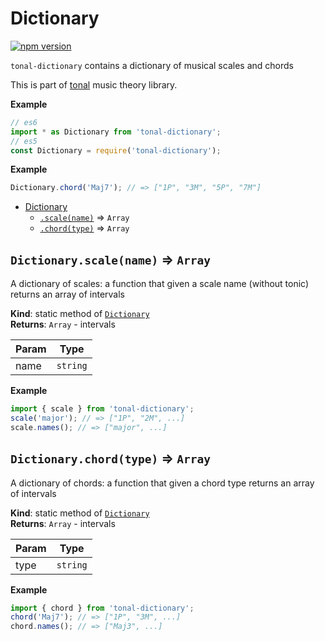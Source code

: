 <a name="module_Dictionary"></a>

# Dictionary

[![npm version](https://img.shields.io/npm/v/tonal-dictionary.svg)](https://www.npmjs.com/package/tonal-dictionary)

`tonal-dictionary` contains a dictionary of musical scales and chords

This is part of [tonal](https://www.npmjs.com/package/tonal) music theory library.

**Example**

```js
// es6
import * as Dictionary from 'tonal-dictionary';
// es5
const Dictionary = require('tonal-dictionary');
```

**Example**

```js
Dictionary.chord('Maj7'); // => ["1P", "3M", "5P", "7M"]
```

- [Dictionary](#module_Dictionary)
  - [`.scale(name)`](#module_Dictionary.scale) ⇒ <code>Array</code>
  - [`.chord(type)`](#module_Dictionary.chord) ⇒ <code>Array</code>

<a name="module_Dictionary.scale"></a>

## `Dictionary.scale(name)` ⇒ <code>Array</code>

A dictionary of scales: a function that given a scale name (without tonic)
returns an array of intervals

**Kind**: static method of [<code>Dictionary</code>](#module_Dictionary)  
**Returns**: <code>Array</code> - intervals

| Param | Type                |
| ----- | ------------------- |
| name  | <code>string</code> |

**Example**

```js
import { scale } from 'tonal-dictionary';
scale('major'); // => ["1P", "2M", ...]
scale.names(); // => ["major", ...]
```

<a name="module_Dictionary.chord"></a>

## `Dictionary.chord(type)` ⇒ <code>Array</code>

A dictionary of chords: a function that given a chord type
returns an array of intervals

**Kind**: static method of [<code>Dictionary</code>](#module_Dictionary)  
**Returns**: <code>Array</code> - intervals

| Param | Type                |
| ----- | ------------------- |
| type  | <code>string</code> |

**Example**

```js
import { chord } from 'tonal-dictionary';
chord('Maj7'); // => ["1P", "3M", ...]
chord.names(); // => ["Maj3", ...]
```
